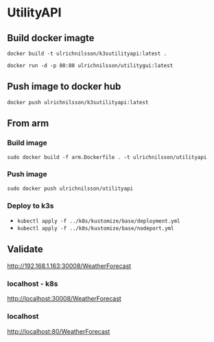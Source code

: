# UtilityAPI

## Build docker imagte

`docker build -t ulrichnilsson/k3sutilityapi:latest .`

`docker run -d -p 80:80 ulrichnilsson/utilitygui:latest`

## Push image to docker hub

`docker push ulrichnilsson/k3sutilityapi:latest`

## From arm

### Build image

`sudo docker build -f arm.Dockerfile . -t ulrichnilsson/utilityapi`

### Push image

`sudo docker push ulrichnilsson/utilityapi`

### Deploy to k3s

* `kubectl apply -f ../k8s/kustomize/base/deployment.yml`
* `kubectl apply -f ../k8s/kustomize/base/nodeport.yml`

## Validate

<http://192.168.1.163:30008/WeatherForecast>

### localhost - k8s

<http://localhost:30008/WeatherForecast>

### localhost

<http://localhost:80/WeatherForecast>
